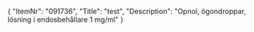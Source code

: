 {
  "ItemNr": "091736",
  "Title": "test",
  "Description": "Opnol, ögondroppar, lösning i endosbehållare 1 mg/ml"
}